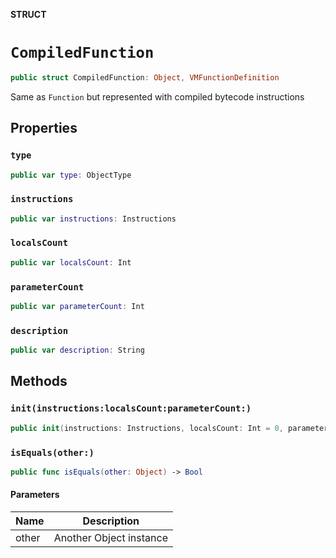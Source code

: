 **STRUCT**

# `CompiledFunction`

```swift
public struct CompiledFunction: Object, VMFunctionDefinition
```

Same as `Function` but represented with compiled bytecode instructions

## Properties
### `type`

```swift
public var type: ObjectType
```

### `instructions`

```swift
public var instructions: Instructions
```

### `localsCount`

```swift
public var localsCount: Int
```

### `parameterCount`

```swift
public var parameterCount: Int
```

### `description`

```swift
public var description: String
```

## Methods
### `init(instructions:localsCount:parameterCount:)`

```swift
public init(instructions: Instructions, localsCount: Int = 0, parameterCount: Int = 0)
```

### `isEquals(other:)`

```swift
public func isEquals(other: Object) -> Bool
```

#### Parameters

| Name | Description |
| ---- | ----------- |
| other | Another Object instance |